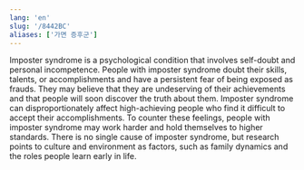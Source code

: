 ```yaml
---
lang: 'en'
slug: '/8442BC'
aliases: ['가면 증후군']
---
```


Imposter syndrome is a psychological condition that involves self-doubt and personal incompetence. People with imposter syndrome doubt their skills, talents, or accomplishments and have a persistent fear of being exposed as frauds. They may believe that they are undeserving of their achievements and that people will soon discover the truth about them. Imposter syndrome can disproportionately affect high-achieving people who find it difficult to accept their accomplishments. To counter these feelings, people with imposter syndrome may work harder and hold themselves to higher standards. There is no single cause of imposter syndrome, but research points to culture and environment as factors, such as family dynamics and the roles people learn early in life.
